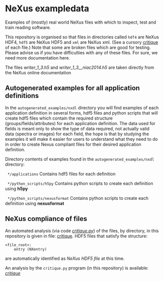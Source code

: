 # NeXus exampledata

Examples of (mostly) real world NeXus files with which to inspect, 
test and train reading software.

This repository is organised so that files in directories called
`hdf4` are NeXus HDF4, `hdf5` are NeXus HDF5 and `xml` are NeXus xml.
(See a cursory [critique](critique.md) of each file.)
Note that some are broken files
which are good for testing.
Please advise us if you have difficulties with any of these files.
For sure, we need more documentation here.

The files *writer_1_3.h5* and *writer_1_3__niac2014.h5*
are taken directly from the NeXus online documentation

## Autogenerated examples for all application definitions

In the `autogenerated_examples/nxdl` directory you will find examples of each
application definition in several forms, hdf5 files and python scripts that will 
create hdf5 files which contain the required structure (groups/fields/attributes) 
for each application definition. The data used for fields is meant only to show 
the type of data required, not actually valid data (spectra or images) for each field, 
the hope is that by studying the examples it will make it easier for users to 
understand what they need to do in order to create Nexus compliant files for their desired
application definition.

Directory contents of examples found in the `autogenerated_examples/nxdl` directory:
    
&nbsp;&nbsp;`*/applications`    Contains hdf5 files for each definition

&nbsp;&nbsp;`*/python_scripts/h5py`    Contains python scripts to create each definition using **h5py**

&nbsp;&nbsp;`*/python_scripts/nexusformat`    Contains python scripts to create each definition using **nexusformat**



## NeXus compliance of files

An automated analysis (via code [*critique.py*](critique.py)) of the files, by directory, 
in this *<exampledata>* repository is given in file: [critique](critique.md).
HDF5 files that satisfy the structure:

    <file_root>:
        entry (NXentry)

are automatically identified as *NeXus HDF5 file* at this time.

An analysis by the `critique.py` program (in this repository)
is available: [*critique*](critique.md)
